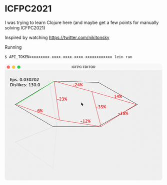 # ICFPC2021

I was trying to learn Clojure here (and maybe get a few points for manually solving ICFPC2021)

Inspired by watching https://twitter.com/nikitonsky

Running

```
$ API_TOKEN=xxxxxxxx-xxxx-xxxx-xxxx-xxxxxxxxxxxx lein run
```

![](.github/demo.gif)